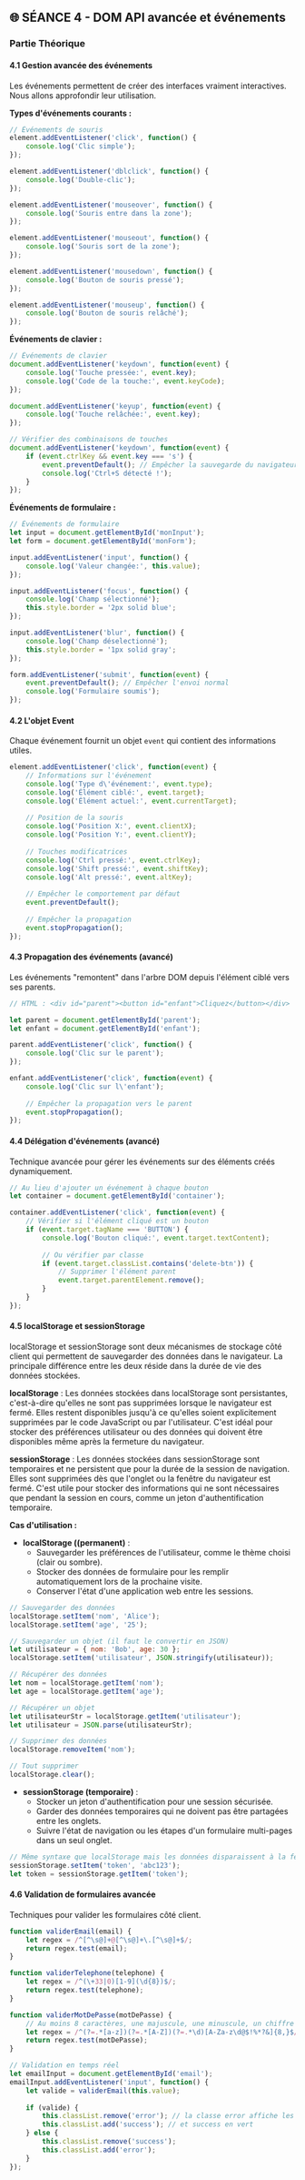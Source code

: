 ## 🌐 **SÉANCE 4 - DOM API avancée et événements**

### **Partie Théorique**

#### **4.1 Gestion avancée des événements**

Les événements permettent de créer des interfaces vraiment interactives. Nous allons approfondir leur utilisation.

**Types d'événements courants :**
```javascript
// Événements de souris
element.addEventListener('click', function() {
    console.log('Clic simple');
});

element.addEventListener('dblclick', function() {
    console.log('Double-clic');
});

element.addEventListener('mouseover', function() {
    console.log('Souris entre dans la zone');
});

element.addEventListener('mouseout', function() {
    console.log('Souris sort de la zone');
});

element.addEventListener('mousedown', function() {
    console.log('Bouton de souris pressé');
});

element.addEventListener('mouseup', function() {
    console.log('Bouton de souris relâché');
});
```

**Événements de clavier :**
```javascript
// Événements de clavier
document.addEventListener('keydown', function(event) {
    console.log('Touche pressée:', event.key);
    console.log('Code de la touche:', event.keyCode);
});

document.addEventListener('keyup', function(event) {
    console.log('Touche relâchée:', event.key);
});

// Vérifier des combinaisons de touches
document.addEventListener('keydown', function(event) {
    if (event.ctrlKey && event.key === 's') {
        event.preventDefault(); // Empêcher la sauvegarde du navigateur
        console.log('Ctrl+S détecté !');
    }
});
```

**Événements de formulaire :**
```javascript
// Événements de formulaire
let input = document.getElementById('monInput');
let form = document.getElementById('monForm');

input.addEventListener('input', function() {
    console.log('Valeur changée:', this.value);
});

input.addEventListener('focus', function() {
    console.log('Champ sélectionné');
    this.style.border = '2px solid blue';
});

input.addEventListener('blur', function() {
    console.log('Champ déselectionné');
    this.style.border = '1px solid gray';
});

form.addEventListener('submit', function(event) {
    event.preventDefault(); // Empêcher l'envoi normal
    console.log('Formulaire soumis');
});
```

#### **4.2 L'objet Event**

Chaque événement fournit un objet `event` qui contient des informations utiles.

```javascript
element.addEventListener('click', function(event) {
    // Informations sur l'événement
    console.log('Type d\'événement:', event.type);
    console.log('Élément ciblé:', event.target);
    console.log('Élément actuel:', event.currentTarget);
    
    // Position de la souris
    console.log('Position X:', event.clientX);
    console.log('Position Y:', event.clientY);
    
    // Touches modificatrices
    console.log('Ctrl pressé:', event.ctrlKey);
    console.log('Shift pressé:', event.shiftKey);
    console.log('Alt pressé:', event.altKey);
    
    // Empêcher le comportement par défaut
    event.preventDefault();
    
    // Empêcher la propagation
    event.stopPropagation();
});
```

#### **4.3 Propagation des événements (avancé)**

Les événements "remontent" dans l'arbre DOM depuis l'élément ciblé vers ses parents.

```javascript
// HTML : <div id="parent"><button id="enfant">Cliquez</button></div>

let parent = document.getElementById('parent');
let enfant = document.getElementById('enfant');

parent.addEventListener('click', function() {
    console.log('Clic sur le parent');
});

enfant.addEventListener('click', function(event) {
    console.log('Clic sur l\'enfant');
    
    // Empêcher la propagation vers le parent
    event.stopPropagation();
});
```

#### **4.4 Délégation d'événements (avancé)**

Technique avancée pour gérer les événements sur des éléments créés dynamiquement.

```javascript
// Au lieu d'ajouter un événement à chaque bouton
let container = document.getElementById('container');

container.addEventListener('click', function(event) {
    // Vérifier si l'élément cliqué est un bouton
    if (event.target.tagName === 'BUTTON') {
        console.log('Bouton cliqué:', event.target.textContent);
        
        // Ou vérifier par classe
        if (event.target.classList.contains('delete-btn')) {
            // Supprimer l'élément parent
            event.target.parentElement.remove();
        }
    }
});
```

#### **4.5 localStorage et sessionStorage**

localStorage et sessionStorage sont deux mécanismes de stockage côté client qui permettent de sauvegarder des données dans le navigateur. La principale différence entre les deux réside dans la durée de vie des données stockées.

**localStorage** : Les données stockées dans localStorage sont persistantes, c'est-à-dire qu'elles ne sont pas supprimées lorsque le navigateur est fermé. Elles restent disponibles jusqu'à ce qu'elles soient explicitement supprimées par le code JavaScript ou par l'utilisateur. C'est idéal pour stocker des préférences utilisateur ou des données qui doivent être disponibles même après la fermeture du navigateur.

**sessionStorage** : Les données stockées dans sessionStorage sont temporaires et ne persistent que pour la durée de la session de navigation. Elles sont supprimées dès que l'onglet ou la fenêtre du navigateur est fermé. C'est utile pour stocker des informations qui ne sont nécessaires que pendant la session en cours, comme un jeton d'authentification temporaire.

**Cas d'utilisation :**

- **localStorage ((permanent)** : 
  - Sauvegarder les préférences de l'utilisateur, comme le thème choisi (clair ou sombre).
  - Stocker des données de formulaire pour les remplir automatiquement lors de la prochaine visite.
  - Conserver l'état d'une application web entre les sessions.

```javascript
// Sauvegarder des données
localStorage.setItem('nom', 'Alice');
localStorage.setItem('age', '25');

// Sauvegarder un objet (il faut le convertir en JSON)
let utilisateur = { nom: 'Bob', age: 30 };
localStorage.setItem('utilisateur', JSON.stringify(utilisateur));

// Récupérer des données
let nom = localStorage.getItem('nom');
let age = localStorage.getItem('age');

// Récupérer un objet
let utilisateurStr = localStorage.getItem('utilisateur');
let utilisateur = JSON.parse(utilisateurStr);

// Supprimer des données
localStorage.removeItem('nom');

// Tout supprimer
localStorage.clear();
```

- **sessionStorage (temporaire)** :
  - Stocker un jeton d'authentification pour une session sécurisée.
  - Garder des données temporaires qui ne doivent pas être partagées entre les onglets.
  - Suivre l'état de navigation ou les étapes d'un formulaire multi-pages dans un seul onglet.

```javascript
// Même syntaxe que localStorage mais les données disparaissent à la fermeture de l'onglet
sessionStorage.setItem('token', 'abc123');
let token = sessionStorage.getItem('token');
```

#### **4.6 Validation de formulaires avancée**

Techniques pour valider les formulaires côté client.

```javascript
function validerEmail(email) {
    let regex = /^[^\s@]+@[^\s@]+\.[^\s@]+$/;
    return regex.test(email);
}

function validerTelephone(telephone) {
    let regex = /^(\+33|0)[1-9](\d{8})$/;
    return regex.test(telephone);
}

function validerMotDePasse(motDePasse) {
    // Au moins 8 caractères, une majuscule, une minuscule, un chiffre
    let regex = /^(?=.*[a-z])(?=.*[A-Z])(?=.*\d)[A-Za-z\d@$!%*?&]{8,}$/;
    return regex.test(motDePasse);
}

// Validation en temps réel
let emailInput = document.getElementById('email');
emailInput.addEventListener('input', function() {
    let valide = validerEmail(this.value);
    
    if (valide) {
        this.classList.remove('error'); // la classe error affiche les contours du champs en rouge
        this.classList.add('success'); // et success en vert
    } else {
        this.classList.remove('success');
        this.classList.add('error');
    }
});
```

